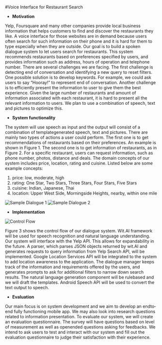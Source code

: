 #Voice Interface for Restaurant Search
* **Motivation**

Yelp, Foursquare and many other companies provide local business information that helps customers to find and discover the restaurants they like. A voice interface for those websites are in demand because users often search for such information on their phone and it is hard for them to type especially when they are outside. Our goal is to build a spoken dialogue system to let users search for restaurants. This system recommends restaurants based on preferences specified by users, and provides information such as address, hours of operation and telephone number.
There are several challenges we are facing. The first challenge is detecting end of conversation and identifying a new query to reset filters. One possible solution is to develop keywords. For example, we could ask users to say “Hooray!” to represent end of conversation. Another challenge is to efficiently present the information to user to give them the best experience. Given the large number of restaurants and amount of information associated with each restaurant, it is hard to present all the relevant information to users. We plan to use a combination of speech, text and pictures to optimize this.

* **System functionality**

The system will use speech as input and the output will consist of a combination of template­generated speech, text and pictures. There are mainly two types of actions a user could perform. The first one is to get recommendations of restaurants based on their preferences. An example is shown in Figure 1. The second one is to get information of restaurants, as in Figure 2. For a specific restaurant, users can request information, such as phone number, photos, distance and deals.
The domain concepts of our system includes price, location, rating and cuisine. Listed below are some example concepts:

   1. price: low, moderate, high
   2. rating: One Star, Two Stars, Three Stars, Four Stars, Five Stars
   3. cuisine: Indian, J​apanese, Thai
   4. location: Upper West Side, Morningside Heights, nearby, within one mile

![Sample Dialogue 1](http://i.imgur.com/voYykBz.jpg)
![Sample Dialogue 2](http://i.imgur.com/khTuWSG.jpg)

* **Implementation**

![Control Flow](http://i.imgur.com/WyOqx4A.jpg)

Figure 3 shows the control flow of our dialogue system. Wit.AI framework will be used for speech recognition and natural language understanding. Our system will interface with the Yelp API. This allows for expandability in the future. A parser, which parses JSON objects returned by wit.AI and generates requests to query information from Yelp Search API, will be implemented. Google Location Services API will be integrated to the system to add location awareness to the application. The dialogue manager keeps track of the information and requirements offered by the users, and generates prompts to ask for additional filters to narrow down search results. The natural language generation component will be rule­based and we will draft the templates. Android Speech API will be used to convert the text output to speech.

* **Evaluation**

Our main focus is on system development and we aim to develop an end­to­end fully functioning mobile app. We may also look into research questions related to information presentation. To evaluate our system, we will create an evaluation questionnaire. The survey will have questions based on level of measurement as well as open­ended questions asking for feedbacks. We intend to ask users to test and interact with our system and fill out the evaluation questionnaire to judge their satisfaction with their experience.

